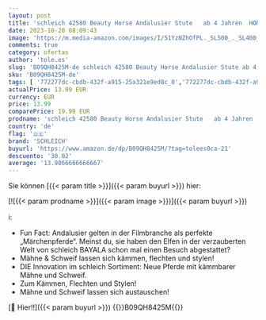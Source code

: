 ```yaml
---
layout: post
title: 'schleich 42580 Beauty Horse Andalusier Stute   ab 4 Jahren  HORSE CLUB Sofia s Beauties - Spielset  14 Teile'
date: 2023-10-20 08:09:43
image: 'https://m.media-amazon.com/images/I/51YzNZhOfPL._SL500_._SL400_.jpg'
comments: true
category: ofertas
author: 'tole.es'
slug: 'B09QH8425M-de schleich 42580 Beauty Horse Andalusier Stute ab 4 Jahren...'
sku: 'B09QH8425M-de'
tags: [ '772277dc-cbdb-432f-a915-25a321e9ed8c_0','772277dc-cbdb-432f-a915-25a321e9ed8c_601','Age Banner 4-7','Arborist Merchandising Root','Self Service','Special Features Stores','Spielzeug','Spielzeugfiguren & Spielsets','Tierfiguren für Kinder','schleich','🇩🇪', ]
actualPrice: 13.99 EUR
currency: EUR
price: 13.99
comparePrice: 19.99 EUR
prodname: 'schleich 42580 Beauty Horse Andalusier Stute   ab 4 Jahren  HORSE CLUB Sofia s Beauties - Spielset  14 Teile'
country: 'de'
flag: '🇩🇪'
brand: 'SCHLEICH'
buyurl: 'https://www.amazon.de/dp/B09QH8425M/?tag=tolees0ca-21'
descuento: '30.02'
average: '13.9866666666667'
---
```


Sie können [{{< param title >}}]({{< param buyurl >}}) hier:

[![{{< param prodname >}}]({{< param image >}})]({{< param buyurl >}})

ℹ️:

- Fun Fact: Andalusier gelten in der Filmbranche als perfekte „Märchenpferde“. Meinst du, sie haben den Elfen in der verzauberten Welt von schleich BAYALA schon mal einen Besuch abgestattet?
- Mähne & Schweif lassen sich kämmen, flechten und stylen!
- DIE Innovation im schleich Sortiment: Neue Pferde mit kämmbarer Mähne und Schweif.
- Zum Kämmen, Flechten und Stylen!
- Mähne und Schweif lassen sich austauschen!

[🛒 Hier!!]({{< param buyurl >}})
{{<world>}}B09QH8425M{{</world>}}
